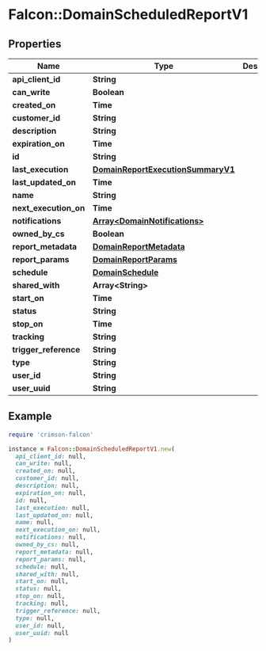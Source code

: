 # Falcon::DomainScheduledReportV1

## Properties

| Name | Type | Description | Notes |
| ---- | ---- | ----------- | ----- |
| **api_client_id** | **String** |  |  |
| **can_write** | **Boolean** |  | [optional] |
| **created_on** | **Time** |  |  |
| **customer_id** | **String** |  |  |
| **description** | **String** |  |  |
| **expiration_on** | **Time** |  | [optional] |
| **id** | **String** |  |  |
| **last_execution** | [**DomainReportExecutionSummaryV1**](DomainReportExecutionSummaryV1.md) |  | [optional] |
| **last_updated_on** | **Time** |  |  |
| **name** | **String** |  |  |
| **next_execution_on** | **Time** |  | [optional] |
| **notifications** | [**Array&lt;DomainNotifications&gt;**](DomainNotifications.md) |  |  |
| **owned_by_cs** | **Boolean** |  | [optional] |
| **report_metadata** | [**DomainReportMetadata**](DomainReportMetadata.md) |  | [optional] |
| **report_params** | [**DomainReportParams**](DomainReportParams.md) |  |  |
| **schedule** | [**DomainSchedule**](DomainSchedule.md) |  |  |
| **shared_with** | **Array&lt;String&gt;** |  |  |
| **start_on** | **Time** |  | [optional] |
| **status** | **String** |  |  |
| **stop_on** | **Time** |  | [optional] |
| **tracking** | **String** |  | [optional] |
| **trigger_reference** | **String** |  | [optional] |
| **type** | **String** |  |  |
| **user_id** | **String** |  |  |
| **user_uuid** | **String** |  |  |

## Example

```ruby
require 'crimson-falcon'

instance = Falcon::DomainScheduledReportV1.new(
  api_client_id: null,
  can_write: null,
  created_on: null,
  customer_id: null,
  description: null,
  expiration_on: null,
  id: null,
  last_execution: null,
  last_updated_on: null,
  name: null,
  next_execution_on: null,
  notifications: null,
  owned_by_cs: null,
  report_metadata: null,
  report_params: null,
  schedule: null,
  shared_with: null,
  start_on: null,
  status: null,
  stop_on: null,
  tracking: null,
  trigger_reference: null,
  type: null,
  user_id: null,
  user_uuid: null
)
```

